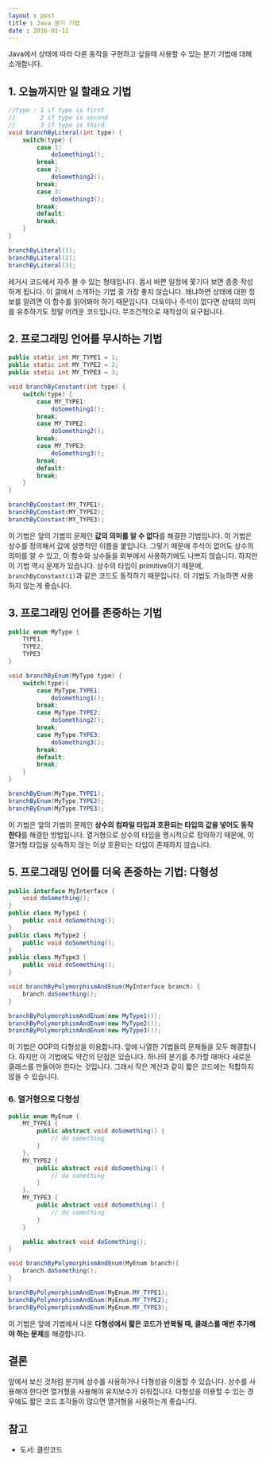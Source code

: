 ```yaml
---
layout : post
title : Java 분기 기법
date : 2016-01-11
---
```


Java에서 상태에 따라 다른 동작을 구현하고 싶을때 사용할 수 있는 분기 기법에 대해 소개합니다.

## 1. 오늘까지만 일 할래요 기법

```java
//type : 1 if type is first
//       2 if type is second
//       3 if type is third
void branchByLiteral(int type) {
    switch(type) {
        case 1:
            doSomething1();
        break;
        case 2:
            doSomething2();
        break;
        case 3:
            doSomething3();
        break;
        default:
        break;
    }
}

branchByLiteral(1);
branchByLiteral(2);
branchByLiteral(3);
```

레거시 코드에서 자주 볼 수 있는 형태입니다. 몹시 바쁜 일정에 쫓기다 보면 종종 작성하게 됩니다. 이 글에서 소개하는 기법 중 가장 좋지 않습니다. 왜냐하면 상태에 대한 정보를 알려면 이 함수를 읽어봐야 하기 때문입니다. 더욱이나 주석이 없다면 상태의 의미를 유추하기도 정말 어려운 코드입니다. 무조건적으로 재작성이 요구됩니다.

## 2. 프로그래밍 언어를 무시하는 기법

```java
public static int MY_TYPE1 = 1;
public static int MY_TYPE2 = 2;
public static int MY_TYPE3 = 3;

void branchByConstant(int type) {
    switch(type) {
        case MY_TYPE1:
            doSomething1();
        break;
        case MY_TYPE2:
            doSomething2();
        break;
        case MY_TYPE3:
            doSomething3();
        break;
        default:
        break;
    }
}

branchByConstant(MY_TYPE1);
branchByConstant(MY_TYPE2);
branchByConstant(MY_TYPE3);
```

이 기법은 앞의 기법의 문제인 **값의 의미를 알 수 없다**를 해결한 기법입니다. 이 기법은 상수를 정의해서 값에 설명적인 이름을 붙입니다. 그렇기 때문에 주석이 없어도 상수의 의미를 알 수 있고, 이 함수와 상수들을 외부에서 사용하기에도 나쁘지 않습니다. 하지만 이 기법 역시 문제가 있습니다. 상수의 타입이 primitive이기 때문에, `branchByConstant(1)`과 같은 코드도 동작하기 때문입니다. 이 기법도 가능하면 사용하지 않는게 좋습니다.

## 3. 프로그래밍 언어를 존중하는 기법
```java
public enum MyType {
    TYPE1,
    TYPE2,
    TYPE3
}

void branchByEnum(MyType type) {
    switch(type){
        case MyType.TYPE1:
            doSomething1();
        break;
        case MyType.TYPE2:
            doSomething2();
        break;
        case MyType.TYPE3:
            doSomething3();
        break;
        default:
        break;
    }
}

branchByEnum(MyType.TYPE1);
branchByEnum(MyType.TYPE2);
branchByEnum(MyType.TYPE3);
```

이 기법은 앞의 기법의 문제인 **상수의 컴파일 타입과 호환되는 타입의 값을 넣어도 동작한다**를 해결한 방법입니다. 열거형으로 상수의 타입을 명시적으로 정의하기 때문에, 이 열거형 타입을 상속하지 않는 이상 호환되는 타입이 존재하지 않습니다.

## 5. 프로그래밍 언어를 더욱 존중하는 기법: 다형성
```java
public interface MyInterface {
    void doSomething();
}
public class MyType1 {
    public void doSomething();
}
public class MyType2 {
    public void doSomething();
}
public class MyType3 {
    public void doSomething();
}

void branchByPolymorphismAndEnum(MyInterface branch) {
    branch.doSomething();
}

branchByPolymorphismAndEnum(new MyType1());
branchByPolymorphismAndEnum(new MyType2());
branchByPolymorphismAndEnum(new MyType3());
```

이 기법은 OOP의 다형성을 이용합니다. 앞에 나열한 기법들의 문제들을 모두 해결합니다. 하지만 이 기법에도 약간의 단점은 있습니다. 하나의 분기를 추가할 때마다 새로운 클래스를 만들어야 한다는 것입니다. 그래서 작은 계산과 같이 짧은 코드에는 적합하지 않을 수 있습니다.

### 6. 열거형으로 다형성
```java
public enum MyEnum {
    MY_TYPE1 {
        public abstract void doSomething() {
            // do something
        }
    },
    MY_TYPE2 {
        public abstract void doSomething() {
            // do something
        }
    },
    MY_TYPE3 {
        public abstract void doSomething() {
            // do something
        }
    }

    public abstract void doSomething();
}

void branchByPolymorphismAndEnum(MyEnum branch){
    branch.doSomething();
}

branchByPolymorphismAndEnum(MyEnum.MY_TYPE1);
branchByPolymorphismAndEnum(MyEnum.MY_TYPE2);
branchByPolymorphismAndEnum(MyEnum.MY_TYPE3);
```

이 기법은 앞에 기법에서 나온 **다형성에서 짧은 코드가 반복될 때, 클래스를 매번 추가해야 하는 문제**를 해결합니다.

## 결론
앞에서 보신 것처럼 분기에 상수를 사용하거나 다형성을 이용할 수 있습니다. 상수를 사용해야 한다면 열거형을 사용해야 유지보수가 쉬워집니다. 다형성을 이용할 수 있는 경우에도 짧은 코드 조각들이 많으면 열거형을 사용하는게 좋습니다.

## 참고
- 도서: 클린코드